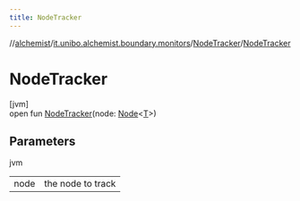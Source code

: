 ```yaml
---
title: NodeTracker
---
```

//[alchemist](../../../index.html)/[it.unibo.alchemist.boundary.monitors](../index.html)/[NodeTracker](index.html)/[NodeTracker](-node-tracker.html)



# NodeTracker



[jvm]\
open fun [NodeTracker](-node-tracker.html)(node: [Node](../../it.unibo.alchemist.model.interfaces/-node/index.html)<[T](../../it.unibo.alchemist.boundary.interfaces/-graphical2-d-output-monitor/index.html)>)



## Parameters


jvm

| | |
|---|---|
| node | the node to track |




